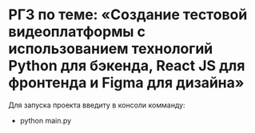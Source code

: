 # РГЗ по теме: «Создание тестовой видеоплатформы с использованием технологий Python для бэкенда, React JS для фронтенда и Figma для дизайна»
Для запуска проекта введиту в консоли комманду:
- python main.py
